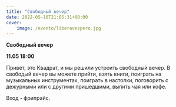 ```yaml
---
title: "Свободный вечер"
date: 2022-05-10T21:05:31+08:00
cover: 
    image: /evento/liberavespero.jpg
---
```


**Свободный вечер** 

**11.05 18:00**

Привет, это Квадрат, и мы решили устроить свободный вечер. В свободый вечер вы можете прийти, взять книги, поиграть на музыкальных инструментах, поиграть в настолки, поговорить с дежурными или с другими пришедшими, выпить чая или кофе.

Вход - фрипрайс.
